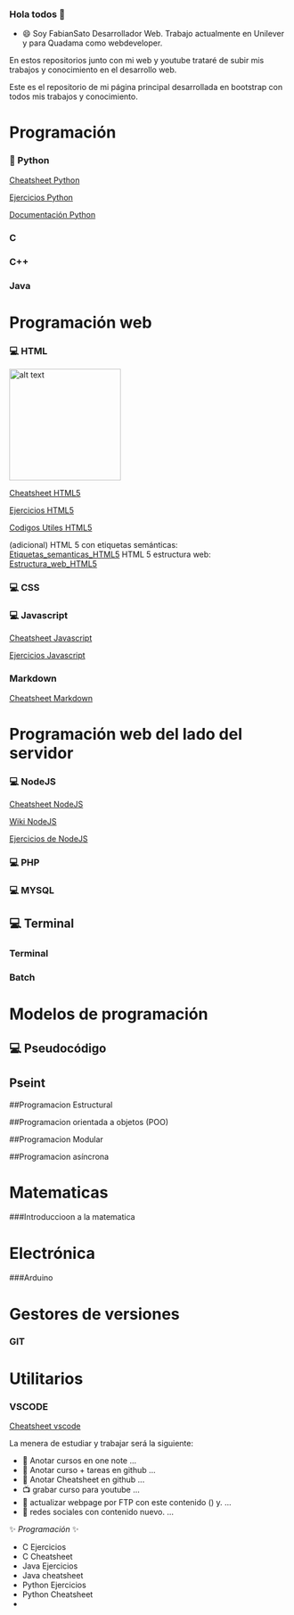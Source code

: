 ### Hola todos 👋

- 😄 Soy FabianSato Desarrollador Web. 
Trabajo actualmente en Unilever y para Quadama como webdeveloper.

En estos repositorios junto con mi web y youtube trataré de subir mis trabajos y conocimiento en el desarrollo web.

Este es el repositorio de mi página principal desarrollada en bootstrap con todos mis trabajos y conocimiento.





# **Programación**
### 🐍 Python

[Cheatsheet Python](https://github.com/fabiansato/python-cheatsheet "Cheatsheet Python por fabiansato")

[Ejercicios Python](https://github.com/fabiansato/Python-Ejercicios "Ejercicios Python por fabiansato")

[Documentación Python](https://github.com/fabiansato/python-cheatsheet/wiki "Documentación Python")

### C

### C++

### Java


 


# **Programación web**

### 💻 HTML
<img src="https://fabiansato.github.io/logos/html5.png" alt="alt text" width="200"/>


[Cheatsheet HTML5](https://github.com/fabiansato/html5-cheatsheet "Cheatsheet de HTML5 por fabiansato")

[Ejercicios HTML5](https://github.com/fabiansato/javascript-ejercicios "Ejercicios de HTML5 por fabiansato")

[Codigos Utiles HTML5](https://github.com/fabiansato/html5-coolcodes "Códigos útiles de HTML5 por fabiansato")

(adicional)
HTML 5 con etiquetas semánticas:
[Etiquetas_semanticas_HTML5](https://github.com/fabiansato/html-etiquetas-semanticas "Html con etiquetas semanticas agregadas de HTML5 por fabiansato")
HTML 5 estructura web:
[Estructura_web_HTML5](https://github.com/fabiansato/html-estructuraweb "Estructura basica web para trabajar con HTML5 por fabiansato")


### 💻 CSS

### 💻 Javascript 

[Cheatsheet Javascript](https://github.com/fabiansato/javascript-cheatsheet "Cheatsheet Python por fabiansato")

[Ejercicios Javascript](https://github.com/fabiansato/javascript-ejercicios "Ejercicios Javascript por fabiansato")


### Markdown
[Cheatsheet Markdown](https://github.com/fabiansato/Markdown-cheatsheet "Markdown Cheatsheet")



# **Programación web del lado del servidor**


### 💻 NodeJS
[Cheatsheet NodeJS](https://github.com/fabiansato/nodeJS-cheatsheet "Cheatsheet de NodeJS por FabianSato")

[Wiki NodeJS](https://github.com/fabiansato/nodeJS-cheatsheet/wiki/_new "Wiki completo de NodeJS por FabianSato")

[Ejercicios de NodeJS](https://github.com/fabiansato/nodejs-ejercicios "Ejercicios NodeJS por FabianSato")

### 💻 PHP
### 💻 MYSQL


## 💻 **Terminal**
### Terminal
### Batch



# **Modelos de programación**
## 💻 **Pseudocódigo**

## Pseint

##Programacion Estructural

##Programacion orientada a objetos (POO)

##Programacion Modular

##Programacion asíncrona

# **Matematicas**
###Introduccioon a la matematica


# **Electrónica**
###Arduino


# **Gestores de versiones**
### GIT

# **Utilitarios**
### VSCODE
[Cheatsheet vscode](https://github.com/fabiansato/VScode-Cheatsheet "Cheatsheet VSCODE por fabiansato")




La menera de estudiar y trabajar será la siguiente:
- 📓 Anotar cursos en one note ...
- 📖 Anotar curso + tareas en github ...
- 📝 Anotar Cheatsheet en github ...
- 📺 grabar curso para youtube ...
- 📰 actualizar webpage por FTP con este contenido () y. ...
- 📲 redes sociales con contenido nuevo. ...

 ✨ _Programación_ ✨ 
 - C Ejercicios 
 - C Cheatsheet 
 - Java Ejercicios 
 - Java cheatsheet 
 - Python Ejercicios
 - Python Cheatsheet
 -
